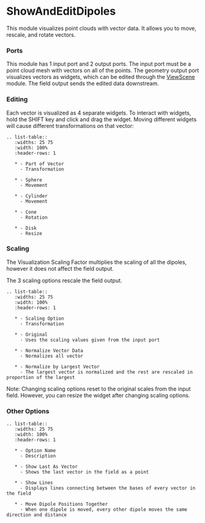 # ShowAndEditDipoles

This module visualizes point clouds with vector data.
It allows you to move, rescale, and rotate vectors.

### Ports ###
This module has 1 input port and 2 output ports.
The input port must be a point cloud mesh with vectors on all of the points.
The geometry output port visualizes vectors as widgets, which can be edited through the [ViewScene](../Render/ViewScene.md) module.
The field output sends the edited data downstream.

### Editing ###
Each vector is visualized as 4 separate widgets.
To interact with widgets, hold the SHIFT key and click and drag the widget.
Moving different widgets will cause different transformations on that vector:

```eval_rst
.. list-table::
   :widths: 25 75
   :width: 100%
   :header-rows: 1

   * - Part of Vector
     - Transformation

   * - Sphere
     - Movement

   * - Cylinder
     - Movement

   * - Cone
     - Rotation

   * - Disk
     - Resize

```

### Scaling ###
The Visualization Scaling Factor multiplies the scaling of all the dipoles, however it does not affect the field output.

The 3 scaling options rescale the field output.

```eval_rst
.. list-table::
   :widths: 25 75
   :width: 100%
   :header-rows: 1

   * - Scaling Option
     - Transformation

   * - Original
     - Uses the scaling values given from the input port

   * - Normalize Vector Data
     - Normalizes all vector

   * - Normalize by Largest Vector
     - The largest vector is normalized and the rest are rescaled in proportion of the largest

```

Note: Changing scaling options reset to the original scales from the input field.
However, you can resize the widget after changing scaling options.

### Other Options ###

```eval_rst
.. list-table::
   :widths: 25 75
   :width: 100%
   :header-rows: 1

   * - Option Name
     - Description

   * - Show Last As Vector
     - Shows the last vector in the field as a point

   * - Show Lines
     - Displays lines connecting between the bases of every vector in the field

   * - Move Dipole Positions Together
     - When one dipole is moved, every other dipole moves the same direction and distance

```

